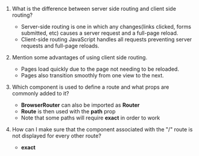1. What is the difference between server side routing and client side routing?
    * Server-side routing is one in which any changes(links clicked, forms submitted, etc) causes a server request and a full-page reload.
    * Client-side routing JavaScript handles all requests preventing server requests and full-page reloads.

2. Mention some advantages of using client side routing.
    * Pages load quickly due to the page not needing to be reloaded.
    * Pages also transition smoothly from one view to the next.

3. Which component is used to define a route and what props are commonly added to it?
    * __BrowserRouter__ can also be imported as __Router__  
    * __Route__ is then used with the __path__ prop
    * Note that some paths will require __exact__ in order to work 

4. How can I make sure that the component associated with the "/" route is not displayed for every other route?
    * __exact__